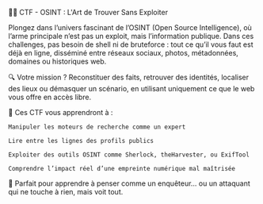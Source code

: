 🕵️‍♂️ CTF - OSINT : L'Art de Trouver Sans Exploiter

Plongez dans l’univers fascinant de l’OSINT (Open Source Intelligence), où l’arme principale n’est pas un exploit, mais l’information publique.
Dans ces challenges, pas besoin de shell ni de bruteforce : tout ce qu’il vous faut est déjà en ligne, disséminé entre réseaux sociaux, photos, métadonnées, domaines ou historiques web.

🔍 Votre mission ? Reconstituer des faits, retrouver des identités, localiser des lieux ou démasquer un scénario, en utilisant uniquement ce que le web vous offre en accès libre.

🧠 Ces CTF vous apprendront à :

    Manipuler les moteurs de recherche comme un expert

    Lire entre les lignes des profils publics

    Exploiter des outils OSINT comme Sherlock, theHarvester, ou ExifTool

    Comprendre l’impact réel d’une empreinte numérique mal maîtrisée

🎯 Parfait pour apprendre à penser comme un enquêteur… ou un attaquant qui ne touche à rien, mais voit tout.
